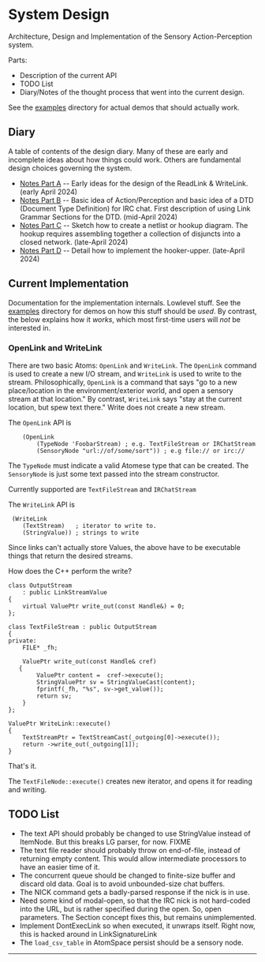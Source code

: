 System Design
=============
Architecture, Design and Implementation of the Sensory Action-Perception
system.

Parts:
* Description of the current API
* TODO List
* Diary/Notes of the thought process that went into the current design.

See the [examples](examples) directory for actual demos that should
actually work.

Diary
-----
A table of contents of the design diary. Many of these are early and
incomplete ideas about how things could work. Others are fundamental
design choices governing the system.

* [Notes Part A](DesignNotes-A.md) -- Early ideas for the design of
  the ReadLink & WriteLink. (early April 2024)
* [Notes Part B](DesignNotes-B.md) -- Basic idea of Action/Perception
  and basic idea of a DTD (Document Type Definition) for IRC chat.
  First description of using Link Grammar Sections for the DTD.
  (mid-April 2024)
* [Notes Part C](DesignNotes-C.md) -- Sketch how to create a netlist
  or hookup diagram. The hookup requires assembling together a
  collection of disjuncts into a closed network.
  (late-April 2024)
* [Notes Part D](DesignNotes-D.md) -- Detail how to implement the
  hooker-upper.
  (late-April 2024)

Current Implementation
----------------------
Documentation for the implementation internals. Lowlevel stuff. See the
[examples](examples) directory for demos on how this stuff should be
*used*. By contrast, the below explains how it *works*, which most
first-time users will *not* be interested in.

### OpenLink and WriteLink
There are two basic Atoms: `OpenLink` and `WriteLink`. The `OpenLink`
command is used to create a new I/O stream, and `WriteLink` is used to
write to the stream. Philosophically, `OpenLink` is a command that says
"go to a new place/location in the environment/exterior world, and open
a sensory stream at that location."  By contrast, `WriteLink` says "stay
at the current location, but spew text there." Write does not create a
new stream.

The `OpenLink` API is
```
	(OpenLink
		(TypeNode 'FoobarStream) ; e.g. TextFileStream or IRChatStream
		(SensoryNode "url://of/some/sort")) ; e.g file:// or irc://
```
The `TypeNode` must indicate a valid Atomese type that can be created.
The `SensoryNode` is just some text passed into the stream constructor.

Currently supported are `TextFileStream` and `IRChatStream`

The `WriteLink` API is
```
 (WriteLink
    (TextStream)   ; iterator to write to.
    (StringValue)) ; strings to write
```
Since links can't actually store Values, the above have to be executable
things that return the desired streams.

How does the C++ perform the write?
```
class OutputStream
	: public LinkStreamValue
{
	virtual ValuePtr write_out(const Handle&) = 0;
};

class TextFileStream : public OutputStream
{
private:
	FILE* _fh;

	ValuePtr write_out(const Handle& cref)
   {
		ValuePtr content =  cref->execute();
		StringValuePtr sv = StringValueCast(content);
		fprintf(_fh, "%s", sv->get_value());
		return sv;
	}
};

ValuePtr WriteLink::execute()
{
	TextStreamPtr = TextStreamCast(_outgoing[0]->execute());
	return ->write_out(_outgoing[1]);
}
```
That's it.

The `TextFileNode::execute()` creates new iterator,
and opens it for reading and writing.

TODO List
---------
* The text API should probably be changed to use StringValue instead
  of ItemNode. But this breaks LG parser, for now. FIXME
* The text file reader should probably throw on end-of-file, instead
  of returning empty content. This would allow intermediate processors
  to have an easier time of it.
* The concurrent queue should be changed to finite-size buffer and
  discard old data. Goal is to avoid unbounded-size chat buffers.
* The NICK command gets a badly-parsed response if the nick is in use.
* Need some kind of modal-open, so that the IRC nick is not hard-coded
  into the URL, but is rather specified during the open. So, open
  parameters. The Section concept fixes this, but remains unimplemented.
* Implement DontExecLink so when executed, it unwraps itself.
  Right now, this is hacked around in LinkSignatureLink
* The `load_csv_table` in AtomSpace persist should be a sensory node.

--------------------------------
